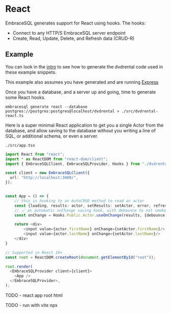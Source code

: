 # React

EmbraceSQL generates support for React using hooks. The hooks:

* Connect to any HTTP/S EmbraceSQL server endpoint
* Create, Read, Update, Delete, and Refresh data (CRUD-R)

## Example

You can look in the [intro](./index.md) to see how to generate the dvdrental code
used in these example snippets.

This example also assumes you have generated and are running [Express](./express.md)

Once you have a database, and a server up and going, time to generate some
React hooks.

```shell
embracesql generate react --database postgres://postgres:postgres@localhost/dvdrental > ./src/dvdrental-react.ts
```


Here is a super minimal React application to get you a single Actor
from the database, and allow saving to the database without you writing
a line of SQL, or additional schema, or even a server.

`./src/app.tsx`

```typescript
import React from "react";
import * as ReactDOM from "react-dom/client";
import { EmbraceSQLClient, EmbraceSQLProvider, Hooks } from "./dvdrental-react";

const client = new EmbraceSQLClient({
  url: "http://localhost:3000/",
});


const App = () => {
    // this is hooking to an AutoCRUD method to read an actor
    const {loading, results: actor, setResults: setActor, error, refresh} = Hooks.Public.Actor.useByActorId({ actorId: 1 });
    // 🪄 an automatic onChange saving hook, with debounce to not smoke your DB!
    const onChange = Hooks.Public.Actor.useOnChange(results, {debounce: 200});

    return <div>
        <input value={actor.firstName} onChange={setActor.firstName}/>
        <input value={actor.lastName} onChange={setActor.lastName}/>
    </div>
}

// Supported in React 18+
const root = ReactDOM.createRoot(document.getElementById("root"));

root.render(
  <EmbraceSQLProvider client={client}>
    <App />
  </EmbraceSQLProvider>,
);

```

TODO - react app root html

TODO - run with vite npx
